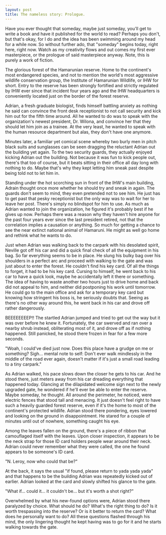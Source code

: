 ```yaml
---
layout: post
title: The nameless story: Prologue.
---
```


Have you ever thought that someday, maybe just someday, you'll get to write a book and have it published for the world to read? Perhaps you don't, but that's okay, for I do and the idea has been swimming around my head for a while now. So without further ado, that "someday" begins today, right here, right now. Watch as my creativity flows and out comes my first ever masterpiece, or the prologue of said masterpiece anyway. Note, this is purely a work of fiction.

The glorious forest of the Hamarunian reserve. Home to the continent's most endangered species, and not to mention the world's most aggressive wildlife conservation group, the Institute of Hamarunian Wildlife, or IHW for short. Entry to the reserve has been strongly fortified and strictly regulated by IHW ever since that incident four years ago and the IHW headquarters is conveniently located just on the border of the forest reserve.

Adrian, a fresh graduate biologist, finds himself battling anxiety as nothing he said can convince the front desk receptionist to not call security and kick him out for the fifth time around. All he wanted to do was to speak with the organization's newest president, Dr. Wilona, and convince her that they should let him join as a trainee. At the very least, he wanted to speak with the human resource department but alas, they don't have one anymore.

Minutes later, a familiar yet comical scene whereby two burly men in pitch black suits and sunglasses can be seen dragging the reluctant Adrian out the building yet again. To the two security guards, they actually enjoyed kicking Adrian out the building. Not because it was fun to kick people out, there's that too of course, but it beats sitting in their office all day long with nothing to do. Maybe that's why they kept letting him sneak past despite being told not to let him in.

Standing under the hot scorching sun in front of the IHW's main building, Adrain thought once more whether he should try and sneak in again. The guards don't seem to mind, they even pretended not to see him. He just has to get past that pesky receptionist but the only way was to wait for her to leave her post. There's simply no blindspot for him to use. As much as Adrian wanted to join the organization, he figured it's probably best if he gives up now. Perhaps there was a reason why they haven't hire anyone for the past four years ever since the last president retired, not that the correlation implies a causation or anything. So much for getting a chance to see the near extinct national animal of Hamaruni. He might as well go home and rethink what he wants to do.

Just when Adrian was walking back to the carpark with his desolated spirit, Neville got off his car and did a quick final check of all the equipment in his bag. So far everything seems to be in place. He slung his bulky bag over his shoulders in a perfect arc and proceed with walking to the gate and was just about to enter the forest. He couldn't find his key card. Of all the things to forget, it had to be his key card. Cursing to himself, he went back to his car to have a quick look, maybe he accidentally left it there or something. The idea of having to waste another two hours just to drive home and back did not appeal to him, and neither did postponing his work until tomorrow. He could go to the main office and ask for a temporary key card but knowing how stringent his boss is, he seriously doubts that. Seeing as there's no other way around this, he went back in his car and drove off rather dangerously.

BEEEEEEEEP!! The startled Adrian jumped and tried to get out the way but it was over before he knew it. Fortunately, the car swerved and ran over a nearby shrub instead, obliterating most of it, and drove off as if nothing happened. Still panicked, he stood there frozen in fear for a few more seconds. 

"Woah, I could've died just now. Does this place have a grudge on me or something? Sigh... mental note to self: Don't ever walk mindlessly in the middle of the road ever again, doesn't matter if it's just a small road leading to a tiny carpark."

As Adrian walked, his pace slows down the closer he gets to his car. And he stood there, just meters away from his car dreading everything that happened today. Glancing at the dilapidated welcome sign next to the newly upgraded gate, he wondered if he'll ever be able to enter the reserve. Maybe someday, he thought. All around the perimeter, he noticed, were electric fences that stood tall and menacing. It just doesn't feel right to have such a heavily guarded forest reserve, even if it's the home to most of the continent's protected wildlife. Adrian stood there pondering, eyes lowered and looking on the ground in disappointment. He stared for a couple of minutes until out of nowhere, something caught his eye.

Among the leaves fallen on the ground, there's a piece of ribbon that camouflaged itself with the leaves. Upon closer inspection, it appears to be the neck strap for those ID card holders people wear around their neck. Adrian could never remember what they were called, the one he found appears to be someone's ID card. 

"N. Leroy, now who could that be?"

At the back, it says the usual "if found, please return to yada yada yada" and that happens to be the building Adrian was repeatedly kicked out of earlier. Adrian looked at the card and slowly shifted his glance to the gate. 

"What if... could it... it couldn't be... but it's worth a shot right?"

Overwhelmed by what his new-found options were, Adrian stood there paralyzed by choice. What should he do? What's the right thing to do? Is it worth trespassing into the reserve? Or is it better to return the card? What does he personally want to do? All these questions flashed through his mind, the only lingering thought he kept having was to go for it and he starts walking towards the gate.